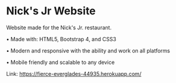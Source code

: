# Nick's Jr Website

Website made for the Nick's Jr. restaurant.

•	Made with: HTML5, Bootstrap 4, and CSS3

•	Modern and responsive with the ability and work on all platforms

•	Mobile friendly and scalable to any device

Link: https://fierce-everglades-44935.herokuapp.com/
